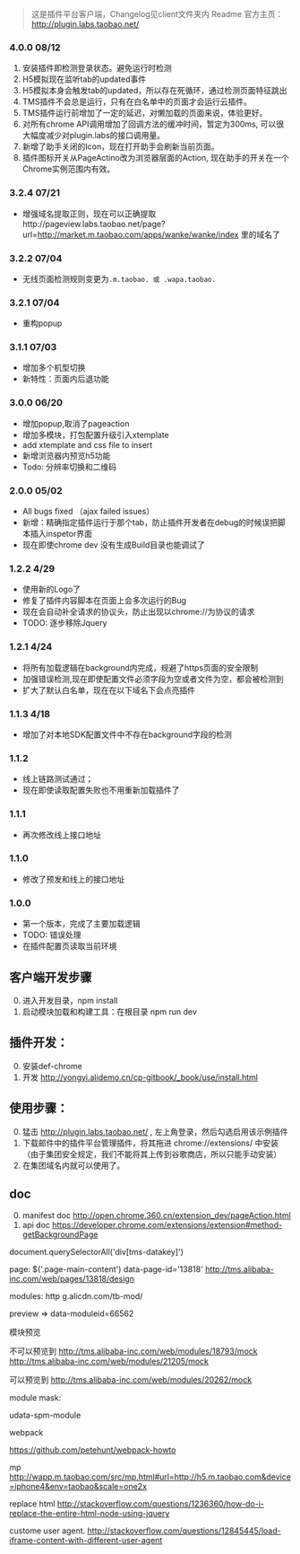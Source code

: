 > 这是插件平台客户端，Changelog见client文件夹内 Readme
> 官方主页： http://plugin.labs.taobao.net/

### 4.0.0 08/12
1. 安装插件即检测登录状态。避免运行时检测
2. H5模拟现在监听tab的updated事件
3. H5模拟本身会触发tab的updated，所以存在死循环，通过检测页面特征跳出
4. TMS插件不会总是运行，只有在白名单中的页面才会运行云插件。
5. TMS插件运行前增加了一定的延迟，对懒加载的页面来说，体验更好。
6. 对所有chrome API调用增加了回调方法的缓冲时间，暂定为300ms, 可以很大幅度减少对plugin.labs的接口调用量。
7. 新增了助手关闭的Icon，现在打开助手会刷新当前页面。
8. 插件图标开关从PageActino改为浏览器层面的Action, 现在助手的开关在一个Chrome实例范围内有效。

### 3.2.4 07/21
- 增强域名提取正则，现在可以正确提取http://pageview.labs.taobao.net/page?url=http://market.m.taobao.com/apps/wanke/wanke/index 里的域名了

### 3.2.2 07/04
- 无线页面检测规则变更为`.m.taobao. 或 .wapa.taobao.`


### 3.2.1 07/04
- 重构popup

### 3.1.1 07/03
- 增加多个机型切换
- 新特性：页面内后退功能

### 3.0.0 06/20
- 增加popup,取消了pageaction
- 增加多模块，打包配置升级引入xtemplate
- add xtemplate and css file to insert
- 新增浏览器内预览h5功能
- Todo: 分辨率切换和二维码

### 2.0.0 05/02
- All bugs fixed （ajax failed issues）
- 新增：精确指定插件运行于那个tab，防止插件开发者在debug的时候误把脚本插入inspetor界面
- 现在即使chrome dev 没有生成Build目录也能调试了

### 1.2.2 4/29
- 使用新的Logo了
- 修复了插件内容脚本在页面上会多次运行的Bug
- 现在会自动补全请求的协议头，防止出现以chrome://为协议的请求
- TODO: 逐步移除Jquery

### 1.2.1 4/24
- 将所有加载逻辑在background内完成，规避了https页面的安全限制
- 加强错误检测,现在即使配置文件必须字段为空或者文件为空，都会被检测到
- 扩大了默认白名单，现在在以下域名下会点亮插件

### 1.1.3 4/18
- 增加了对本地SDK配置文件中不存在background字段的检测

### 1.1.2
- 线上链路测试通过；
- 现在即使读取配置失败也不用重新加载插件了


### 1.1.1
- 再次修改线上接口地址


### 1.1.0
- 修改了预发和线上的接口地址


### 1.0.0
- 第一个版本，完成了主要加载逻辑
- TODO: 错误处理
- 在插件配置页读取当前环境





## 客户端开发步骤
0. 进入开发目录，npm install
1. 启动模块加载和构建工具：在根目录 npm run dev

## 插件开发：
0. 安装def-chrome
1. 开发 http://yongyi.alidemo.cn/cp-gitbook/_book/use/install.html

## 使用步骤：
0. 猛击 http://plugin.labs.taobao.net/ , 左上角登录，然后勾选启用该示例插件
1. 下载邮件中的插件平台管理插件，将其拖进 chrome://extensions/ 中安装（由于集团安全规定，我们不能将其上传到谷歌商店，所以只能手动安装）
2. 在集团域名内就可以使用了。

## doc
0. manifest doc http://open.chrome.360.cn/extension_dev/pageAction.html
1. api doc https://developer.chrome.com/extensions/extension#method-getBackgroundPage


document.querySelectorAll('div[tms-datakey]')

page:
$('.page-main-content')
data-page-id='13818'
http://tms.alibaba-inc.com/web/pages/13818/design

modules:
http
g.alicdn.com/tb-mod/

preview =>
data-moduleid=66562


模块预览

不可以预览到
http://tms.alibaba-inc.com/web/modules/18793/mock
http://tms.alibaba-inc.com/web/modules/21205/mock

可以预览到
http://tms.alibaba-inc.com/web/modules/20262/mock


module mask:

udata-spm-module


webpack

https://github.com/petehunt/webpack-howto

mp
http://wapp.m.taobao.com/src/mp.html#url=http://h5.m.taobao.com&device=iphone4&env=taobao&scale=one2x

replace html
http://stackoverflow.com/questions/1236360/how-do-i-replace-the-entire-html-node-using-jquery

custome user agent.
http://stackoverflow.com/questions/12845445/load-iframe-content-with-different-user-agent
